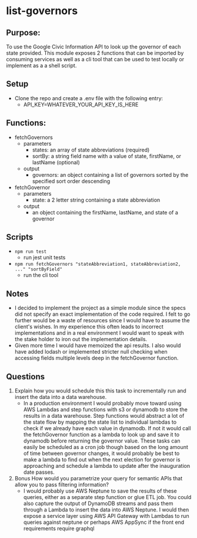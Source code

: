 # list-governors

## Purpose:

To use the Google Civic Information API to look up the governor of each state provided. This module exposes 2 functions that can be imported by consuming services as well as a cli tool that can be used to test locally or implement as a a shell script.

## Setup

- Clone the repo and create a .env file with the following entry:
  - API_KEY=WHATEVER_YOUR_API_KEY_IS_HERE

## Functions:

- fetchGovernors
  - parameters
    - states: an array of state abbreviations (required)
    - sortBy: a string field name with a value of state, firstName, or lastName (optional)
  - output
    - governors: an object containing a list of governors sorted by the specified sort order descending
- fetchGovernor
  - parameters
    - state: a 2 letter string containing a state abbreviation
  - output
    - an object containing the firstName, lastName, and state of a governor

## Scripts

- `npm run test`
  - run jest unit tests
- `npm run fetchGovernors "stateAbbreviation1, stateAbbreviation2, ..." "sortByField"`
  - run the cli tool

## Notes

- I decided to implement the project as a simple module since the specs did not specify an exact implementation of the code required. I felt to go further would be a waste of resources since I would have to assume the client's wishes. In my experience this often leads to incorrect implementations and in a real environment I would want to speak with the stake holder to iron out the implementation details.
- Given more time I would have memoized the api results. I also would have added lodash or implemented stricter null checking when accessing fields multiple levels deep in the fetchGovernor function.

## Questions

1. Explain how you would schedule this this task to incrementally run and insert the data into a data warehouse.
   - In a production environment I would probably move toward using AWS Lambdas and step functions with s3 or dynamodb to store the results in a data warehouse. Step functions would abstract a lot of the state flow by mapping the state list to individual lambdas to check if we already have each value in dynamodb. If not it would call the fetchGovernor function as a lambda to look up and save it to dynamodb before returning the governor value. These tasks can easily be scheduled as a cron job though based on the long amount of time between governor changes, it would probably be best to make a lambda to find out when the next election for governor is approaching and schedule a lambda to update after the inauguration date passes.
2. Bonus How would you parametrize your query for semantic APIs that allow you to pass
   filtering information?
   - I would probably use AWS Neptune to save the results of these queries, either as a separate step function or glue ETL job. You could also capture the output of DynamoDB streams and pass them through a Lambda to insert the data into AWS Neptune. I would then expose a service layer using AWS API Gateway with Lambdas to run queries against neptune or perhaps AWS AppSync if the front end requirements require graphql

